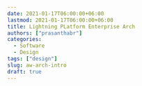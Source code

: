 ```yaml
---
date: 2021-01-17T06:00:00+06:00
lastmod: 2021-01-17T06:00:00+06:00
title: Lightning PLatform Enterprise Arch
authors: ["prasanthabr"]
categories:
  - Software
  - Design
tags: ["design"]
slug: aw-arch-intro
draft: true
---
```

